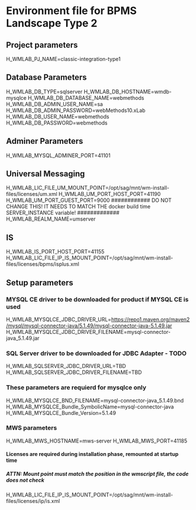 # Environment file for BPMS Landscape Type 2

## Project parameters

H_WMLAB_PJ_NAME=classic-integration-type1

## Database Parameters

H_WMLAB_DB_TYPE=sqlserver
H_WMLAB_DB_HOSTNAME=wmdb-mysqlce
H_WMLAB_DB_DATABASE_NAME=webmethods
H_WMLAB_DB_ADMIN_USER_NAME=sa
H_WMLAB_DB_ADMIN_PASSWORD=webMethods10.xLab
H_WMLAB_DB_USER_NAME=webmethods
H_WMLAB_DB_PASSWORD=webmethods

## Adminer Parameters

H_WMLAB_MYSQL_ADMINER_PORT=41101

## Universal Messaging

H_WMLAB_LIC_FILE_UM_MOUNT_POINT=/opt/sag/mnt/wm-install-files/licenses/um.xml
H_WMLAB_UM_PORT_HOST_PORT=41190
H_WMLAB_UM_PORT_GUEST_PORT=9000
############ DO NOT CHANGE THIS! IT NEEDS TO MATCH THE docker build time SERVER_INSTANCE variable! #############
H_WMLAB_REALM_NAME=umserver

## IS

H_WMLAB_IS_PORT_HOST_PORT=41155
H_WMLAB_LIC_FILE_IP_IS_MOUNT_POINT=/opt/sag/mnt/wm-install-files/licenses/bpms/isplus.xml

## Setup parameters

### MYSQL CE driver to be downloaded for product if MYSQL CE is used

H_WMLAB_MYSQLCE_JDBC_DRIVER_URL=https://repo1.maven.org/maven2/mysql/mysql-connector-java/5.1.49/mysql-connector-java-5.1.49.jar
H_WMLAB_MYSQLCE_JDBC_DRIVER_FILENAME=mysql-connector-java_5.1.49.jar

### SQL Server driver to be downloaded for JDBC Adapter - TODO

H_WMLAB_SQLSERVER_JDBC_DRIVER_URL=TBD
H_WMLAB_SQLSERVER_JDBC_DRIVER_FILENAME=TBD

### These parameters are requierd for mysqlce only

H_WMLAB_MYSQLCE_BND_FILENAME=mysql-connector-java_5.1.49.bnd
H_WMLAB_MYSQLCE_Bundle_SymbolicName=mysql-connector-java
H_WMLAB_MYSQLCE_Bundle_Version=5.1.49

### MWS parameters

H_WMLAB_MWS_HOSTNAME=mws-server
H_WMLAB_MWS_PORT=41185

#### Licenses are required during installation phase, remounted at startup time
##### ATTN: Mount point must match the position in the wmscript file, the code does not check

H_WMLAB_LIC_FILE_IP_IS_MOUNT_POINT=/opt/sag/mnt/wm-install-files/licenses/ip/is.xml

